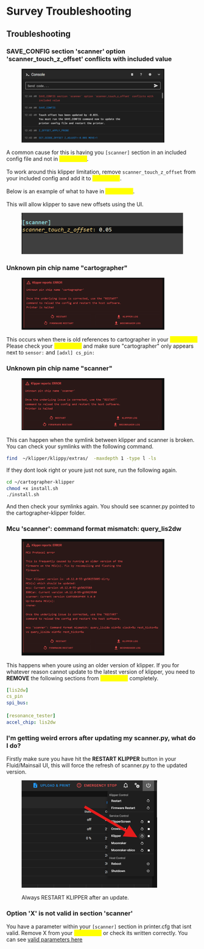 # Survey Troubleshooting

## Troubleshooting

### SAVE\_CONFIG section 'scanner' option 'scanner\_touch\_z\_offset' conflicts with included value

<figure><img src="../../.gitbook/assets/image.png" alt="" width="375"><figcaption></figcaption></figure>

A common cause for this is having you `[scanner]` section in an included config file and not in <mark style="color:yellow;">**printer.cfg**</mark>. \
\
To work around this klipper limitation, remove `scanner_touch_z_offset` from your included config and add it to <mark style="color:yellow;">**printer.cfg**</mark>. \
\
Below is an example of what to have in <mark style="color:yellow;">**printer.cfg**</mark>. \
\
This will allow klipper to save new offsets using the UI.

<figure><img src="../../.gitbook/assets/image (2).png" alt=""><figcaption></figcaption></figure>

### Unknown pin chip name "cartographer"

<figure><img src="../../.gitbook/assets/image (1) (1).png" alt="" width="375"><figcaption></figcaption></figure>

This occurs when there is old references to cartographer in your <mark style="color:yellow;">**printer.cfg**</mark>\
Please check your <mark style="color:yellow;">**printer.cfg**</mark> and make sure "cartographer" only appears next to `sensor:` and `[adxl] cs_pin:`&#x20;

### Unknown pin chip name "scanner"

<figure><img src="../../.gitbook/assets/image (10).png" alt="" width="375"><figcaption></figcaption></figure>

This can happen when the symlink between klipper and scanner is broken. You can check your symlinks with the following command.

```bash
find  ~/klipper/klippy/extras/  -maxdepth 1 -type l -ls
```

If they dont look right or youre just not sure, run the following again.

```bash
cd ~/cartographer-klipper
chmod +x install.sh
./install.sh
```

And then check your symlinks again. You should see scanner.py pointed to the cartographer-klipper folder.

### Mcu 'scanner': command format mismatch: query\_lis2dw

<figure><img src="../../.gitbook/assets/image (1) (1) (1).png" alt="" width="375"><figcaption></figcaption></figure>

This happens when youre using an older version of klipper. If you for whatever reason cannot update to the latest version of klipper, you need to **REMOVE** the following sections from <mark style="color:yellow;">**printer.cfg**</mark> completely.

```yaml
[lis2dw]
cs_pin
spi_bus:

[resonance_tester]
accel_chip: lis2dw
```

### I'm getting weird errors after updating my scanner.py, what do I do?

Firstly make sure you have hit the **RESTART KLIPPER** button in your Fluid/Mainsail UI, this will force the refresh of scanner.py to the updated version.

<figure><img src="../../.gitbook/assets/Screenshot 2024-08-21 210954.png" alt="" width="356"><figcaption><p>Always RESTART KLIPPER after an update.</p></figcaption></figure>

### Option 'X' is not valid in section 'scanner'

&#x20;You have a parameter within your `[scanner]` section in printer.cfg that isnt valid. Remove X from your <mark style="color:yellow;">**printer.cfg**</mark> or check its written correctly. You can see [valid parameters here](settings-and-commands.md#available-parameters)
